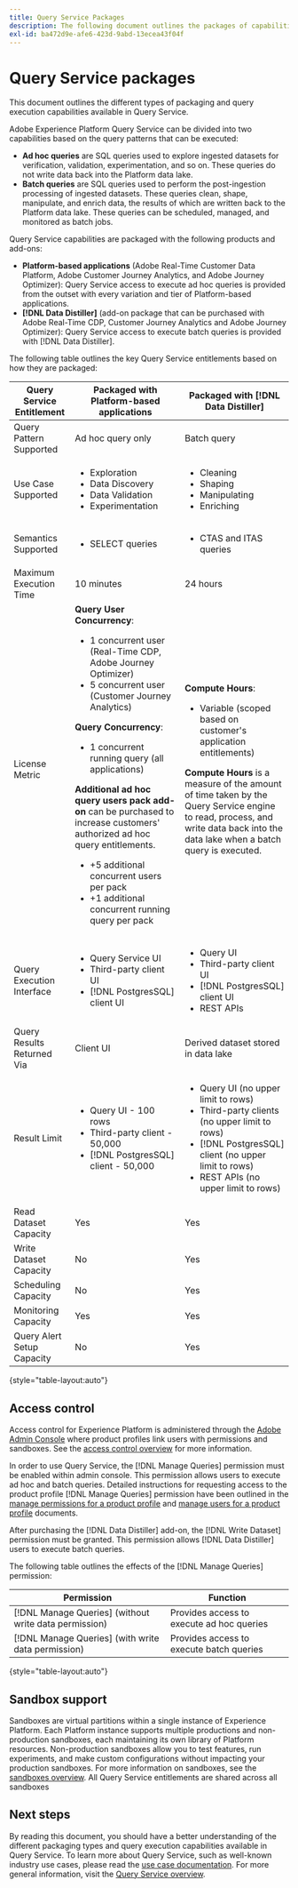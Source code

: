 ```yaml
---
title: Query Service Packages
description: The following document outlines the packages of capabilities and products available for Query Service and highlights the differences between ad hoc and batch queries.
exl-id: ba472d9e-afe6-423d-9abd-13ecea43f04f
---
```

# Query Service packages

This document outlines the different types of packaging and query execution capabilities available in Query Service.

Adobe Experience Platform Query Service can be divided into two capabilities based on the query patterns that can be executed:

- **Ad hoc queries** are SQL queries used to explore ingested datasets for verification, validation, experimentation, and so on. These queries do not write data back into the Platform data lake.
- **Batch queries** are SQL queries used to perform the post-ingestion processing of ingested datasets. These queries clean, shape, manipulate, and enrich data, the results of which are written back to the Platform data lake. These queries can be scheduled, managed, and monitored as batch jobs.

Query Service capabilities are packaged with the following products and add-ons:  

- **Platform-based applications** (Adobe Real-Time Customer Data Platform, Adobe Customer Journey Analytics, and Adobe Journey Optimizer): Query Service access to execute ad hoc queries is provided from the outset with every variation and tier of Platform-based applications. 
- **[!DNL Data Distiller]** (add-on package that can be purchased with Adobe Real-Time CDP, Customer Journey Analytics and Adobe Journey Optimizer): Query Service access to execute batch queries is provided with [!DNL Data Distiller].

The following table outlines the key Query Service entitlements based on how they are packaged:

| Query Service Entitlement | Packaged with Platform-based applications | Packaged with [!DNL Data Distiller] |
|---|---|---|
| Query Pattern Supported | Ad hoc query only | Batch query |
| Use Case Supported | <ul><li>Exploration​</li><li>Data Discovery​</li><li>Data Validation</li><li>Experimentation</li></ul> | <ul><li>Cleaning</li><li>Shaping</li><li>Manipulating</li><li>Enriching</li></ul> |
| Semantics Supported | <ul><li>SELECT queries</li></ul> | <ul><li>CTAS and ITAS queries</li></ul> |
| Maximum Execution Time  | 10 minutes  | 24 hours |
| License Metric | **Query User Concurrency**: <ul><li>1 concurrent user (Real-Time CDP, Adobe Journey Optimizer)​</li><li>5 concurrent user (Customer Journey Analytics)​</li></ul> **Query Concurrency**: <ul><li>1 concurrent running query (all applications)​</li></ul> **Additional ad hoc query users pack add-on** can be purchased to increase customers' authorized ad hoc query entitlements. <ul><li>+5 additional concurrent users per pack</li><li>+1 additional concurrent running query per pack</li></ul> | **Compute Hours**: <ul><li>Variable (scoped based on customer's application entitlements)</li></ul> **Compute Hours** is a measure of the amount of time taken by the Query Service engine to read, process, and write data back into the data lake when a batch query is executed. |
| Query Execution Interface | <ul><li>Query Service UI</li><li>Third-party client UI</li><li>[!DNL PostgresSQL] client UI</li></ul> | <ul><li>Query UI </li><li>Third-party client UI</li><li>[!DNL PostgresSQL] client UI</li><li>REST APIs</li></ul> |
| Query Results Returned Via | Client UI | Derived dataset stored in data lake |
| Result Limit | <ul><li>Query UI - 100 rows</li><li>Third-party client - 50,000</li><li>[!DNL PostgresSQL] client - 50,000</li></ul> | <ul><li>Query UI (no upper limit to rows)</li><li>Third-party clients  (no upper limit to rows)</li><li>[!DNL PostgresSQL] client  (no upper limit to rows)</li><li>REST APIs (no upper limit to rows)</li></ul> |
| Read Dataset Capacity | Yes | Yes |
| Write Dataset Capacity | No  | Yes |
| Scheduling Capacity | No  | Yes |
| Monitoring Capacity | Yes | Yes |
| Query Alert Setup Capacity | No | Yes |

{style="table-layout:auto"}

## Access control

Access control for Experience Platform is administered through the [Adobe Admin Console](https://adminconsole.adobe.com/) where product profiles link users with permissions and sandboxes. See the [access control overview](../access-control/home.md) for more information. 

In order to use Query Service, the [!DNL Manage Queries] permission must be enabled within admin console. This permission allows users to execute ad hoc and batch queries. Detailed instructions for requesting access to the product profile [!DNL Manage Queries] permission have been outlined in the [manage permissions for a product profile](../access-control/ui/permissions.md) and [manage users for a product profile](../access-control/ui/users.md) documents.

After purchasing the [!DNL Data Distiller] add-on, the [!DNL Write Dataset] permission must be granted. This permission allows [!DNL Data Distiller] users to execute batch queries.

The following table outlines the effects of the [!DNL Manage Queries] permission:

| Permission | Function |
|---|---|
| [!DNL Manage Queries] (without write data permission)| Provides access to execute ad hoc queries |
| [!DNL Manage Queries] (with write data permission) | Provides access to execute batch queries |

{style="table-layout:auto"}

## Sandbox support

Sandboxes are virtual partitions within a single instance of Experience Platform. Each Platform instance supports multiple productions and non-production sandboxes, each maintaining its own library of Platform resources. Non-production sandboxes allow you to test features, run experiments, and make custom configurations without impacting your production sandboxes. For more information on sandboxes, see the [sandboxes overview](../sandboxes/home.md). All Query Service entitlements are shared across all sandboxes

## Next steps

By reading this document, you should have a better understanding of the different packaging types and query execution capabilities available in Query Service. To learn more about Query Service, such as well-known industry use cases, please read the [use case documentation](./use-cases/abandoned-browse.md). For more general information, visit the [Query Service overview](./home.md).
